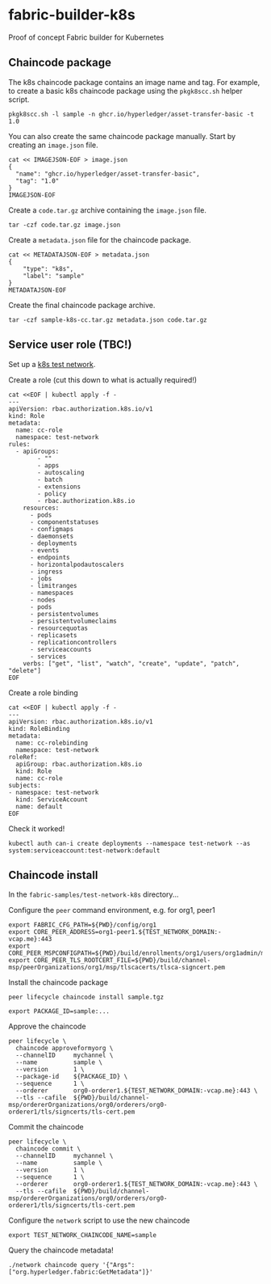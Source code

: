 # fabric-builder-k8s

Proof of concept Fabric builder for Kubernetes

## Chaincode package

The k8s chaincode package contains an image name and tag.
For example, to create a basic k8s chaincode package using the `pkgk8scc.sh` helper script.

```shell
pkgk8scc.sh -l sample -n ghcr.io/hyperledger/asset-transfer-basic -t 1.0
```

You can also create the same chaincode package manually.
Start by creating an `image.json` file.

```shell
cat << IMAGEJSON-EOF > image.json
{
  "name": "ghcr.io/hyperledger/asset-transfer-basic",
  "tag": "1.0"
}
IMAGEJSON-EOF
```

Create a `code.tar.gz` archive containing the `image.json` file.

```shell
tar -czf code.tar.gz image.json
```

Create a `metadata.json` file for the chaincode package.

```shell
cat << METADATAJSON-EOF > metadata.json
{
    "type": "k8s",
    "label": "sample"
}
METADATAJSON-EOF
```

Create the final chaincode package archive.

```shell
tar -czf sample-k8s-cc.tar.gz metadata.json code.tar.gz
```

## Service user role (TBC!)

Set up a [k8s test network](https://github.com/hyperledger/fabric-samples/tree/main/test-network-k8s).

Create a role (cut this down to what is actually required!)

```shell
cat <<EOF | kubectl apply -f -
---
apiVersion: rbac.authorization.k8s.io/v1
kind: Role
metadata:
  name: cc-role
  namespace: test-network
rules:
  - apiGroups:
        - ""
        - apps
        - autoscaling
        - batch
        - extensions
        - policy
        - rbac.authorization.k8s.io
    resources:
      - pods
      - componentstatuses
      - configmaps
      - daemonsets
      - deployments
      - events
      - endpoints
      - horizontalpodautoscalers
      - ingress
      - jobs
      - limitranges
      - namespaces
      - nodes
      - pods
      - persistentvolumes
      - persistentvolumeclaims
      - resourcequotas
      - replicasets
      - replicationcontrollers
      - serviceaccounts
      - services
    verbs: ["get", "list", "watch", "create", "update", "patch", "delete"]
EOF
```

Create a role binding

```shell
cat <<EOF | kubectl apply -f -
---
apiVersion: rbac.authorization.k8s.io/v1
kind: RoleBinding
metadata:
  name: cc-rolebinding
  namespace: test-network 
roleRef:
  apiGroup: rbac.authorization.k8s.io
  kind: Role
  name: cc-role 
subjects:
- namespace: test-network 
  kind: ServiceAccount
  name: default 
EOF
```

Check it worked!

```shell
kubectl auth can-i create deployments --namespace test-network --as system:serviceaccount:test-network:default
```

## Chaincode install

In the `fabric-samples/test-network-k8s` directory...

Configure the `peer` command environment, e.g. for org1, peer1

```shell
export FABRIC_CFG_PATH=${PWD}/config/org1
export CORE_PEER_ADDRESS=org1-peer1.${TEST_NETWORK_DOMAIN:-vcap.me}:443
export CORE_PEER_MSPCONFIGPATH=${PWD}/build/enrollments/org1/users/org1admin/msp
export CORE_PEER_TLS_ROOTCERT_FILE=${PWD}/build/channel-msp/peerOrganizations/org1/msp/tlscacerts/tlsca-signcert.pem
```

Install the chaincode package

```shell
peer lifecycle chaincode install sample.tgz
```

```shell
export PACKAGE_ID=sample:...
```

Approve the chaincode

```shell
peer lifecycle \
  chaincode approveformyorg \
  --channelID     mychannel \
  --name          sample \
  --version       1 \
  --package-id    ${PACKAGE_ID} \
  --sequence      1 \
  --orderer       org0-orderer1.${TEST_NETWORK_DOMAIN:-vcap.me}:443 \
  --tls --cafile  ${PWD}/build/channel-msp/ordererOrganizations/org0/orderers/org0-orderer1/tls/signcerts/tls-cert.pem
```

Commit the chaincode

```
peer lifecycle \
  chaincode commit \
  --channelID     mychannel \
  --name          sample \
  --version       1 \
  --sequence      1 \
  --orderer       org0-orderer1.${TEST_NETWORK_DOMAIN:-vcap.me}:443 \
  --tls --cafile  ${PWD}/build/channel-msp/ordererOrganizations/org0/orderers/org0-orderer1/tls/signcerts/tls-cert.pem
```

Configure the `network` script to use the new chaincode

```shell
export TEST_NETWORK_CHAINCODE_NAME=sample
```

Query the chaincode metadata!

```shell
./network chaincode query '{"Args":["org.hyperledger.fabric:GetMetadata"]}'
```
